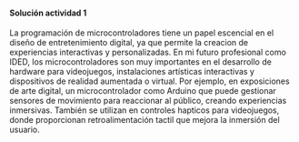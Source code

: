 #### Solución actividad 1 

La programación de microcontroladores tiene un papel escencial en el diseño de entretenimiento digital, ya que permite la creacion de experiencias interactivas y personalizadas. En mi futuro profesional como IDED, los microcontroladores son muy importantes en el desarrollo de hardware para videojuegos, instalaciones artísticas interactivas y dispositivos de realidad aumentada o virtual. Por ejemplo, en exposiciones de arte digital, un microcontrolador como Arduino que puede gestionar sensores de movimiento para reaccionar al público, creando experiencias inmersivas. También se utilizan en controles hapticos para videojuegos, donde proporcionan retroalimentación tactil que mejora la inmersión del usuario.
